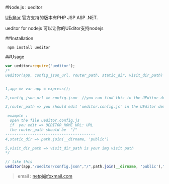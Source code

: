 #Node.js : ueditor


[UEditor](https://github.com/fex-team/ueditor) 官方支持的版本有PHP JSP ASP .NET.

ueditor for nodejs 可以让你的UEditor支持nodejs 



##Installation

```
 npm install ueditor

```

##Usage
```javascript
var ueditor=require('ueditor');
/*
ueditor(app, config_json_url, router_path, static_dir, visit_dir_path)


1,app => var app = express();

2,config_json_url => config.json  //you can find this in the UEditor demo

3,router_path => you should edit 'ueditor.config.js' in the UEditor demo

 example : 
  open the file ueditor.config.js
  if  you edit => UEDITOR_HOME_URL: URL
  the router_path should be  "/"
----------------------------------------
4,static_dir => path.join(__dirname, 'public')

5,visit_dir_path => visit_dir_path is your img visit path 
*/

// like this
ueditor(app,"/ueditor/config.json","/",path.join(__dirname, 'public'),"/upload")

```
>email : netpi@foxmail.com
